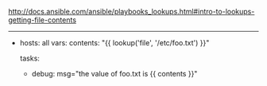 http://docs.ansible.com/ansible/playbooks_lookups.html#intro-to-lookups-getting-file-contents

---
- hosts: all
  vars:
     contents: "{{ lookup('file', '/etc/foo.txt') }}"

  tasks:

     - debug: msg="the value of foo.txt is {{ contents }}"
